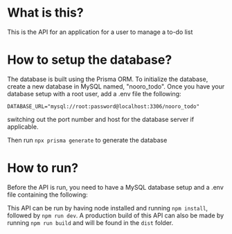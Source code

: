 # What is this?

This is the API for an application for a user to manage a to-do list

# How to setup the database?

The database is built using the Prisma ORM. To initialize the database, create a new database
in MySQL named, "nooro_todo". Once you have your database setup with a root user, add a .env file
the following:

`DATABASE_URL="mysql://root:password@localhost:3306/nooro_todo"`

switching out the port number and host for the database server if applicable.

Then run `npx prisma generate` to generate the database

# How to run?

Before the API is run, you need to have a MySQL database setup and a .env file containing
the following:

This API can be run by having node installed and running `npm install`, followed
by `npm run dev`. A production build of this API can also be made by running
`npm run build` and will be found in the `dist` folder.
